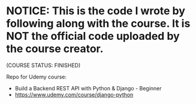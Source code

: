 # NOTICE: This is the code I wrote by following along with the course. It is NOT the official code uploaded by the course creator.
(COURSE STATUS: FINISHED)

Repo for Udemy course:
* Build a Backend REST API with Python & Django - Beginner
* https://www.udemy.com/course/django-python
